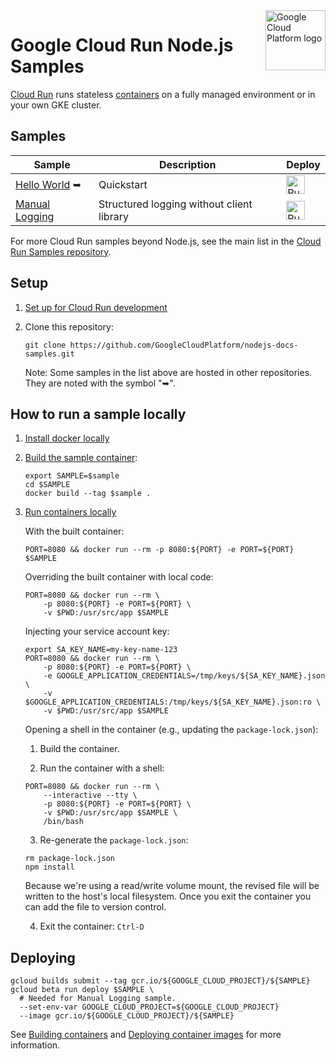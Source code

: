 <img src="https://avatars2.githubusercontent.com/u/2810941?v=3&s=96" alt="Google Cloud Platform logo" title="Google Cloud Platform" align="right" height="96" width="96"/>

# Google Cloud Run Node.js Samples

[Cloud Run][run_docs] runs stateless [containers](https://cloud.google.com/containers/) on a fully managed environment or in your own GKE cluster.

## Samples

|           Sample                |        Description       |     Deploy    |
| ------------------------------- | ------------------------ | ------------- |
|[Hello World][helloworld]&nbsp;&#10149; | Quickstart | [<img src="https://storage.googleapis.com/cloudrun/button.svg" alt="Run on Google Cloud" height="30">][run_button_helloworld] |
|[Manual Logging][manual_logging] | Structured logging without client library | [<img src="https://storage.googleapis.com/cloudrun/button.svg" alt="Run on Google Cloud" height="30">][run_button_manual_logging] |

For more Cloud Run samples beyond Node.js, see the main list in the [Cloud Run Samples repository](https://github.com/GoogleCloudPlatform/cloud-run-samples).

## Setup

1. [Set up for Cloud Run development](https://cloud.google.com/run/docs/setup)

2. Clone this repository:

    ```
    git clone https://github.com/GoogleCloudPlatform/nodejs-docs-samples.git
    ```

    Note: Some samples in the list above are hosted in other repositories. They are noted with the symbol "&#10149;".


## How to run a sample locally

1. [Install docker locally](https://docs.docker.com/install/)

2. [Build the sample container](https://cloud.google.com/run/docs/building/containers#building_locally_and_pushing_using_docker):

    ```
    export SAMPLE=$sample
    cd $SAMPLE
    docker build --tag $sample .
    ```

3. [Run containers locally](https://cloud.google.com/run/docs/testing/local)

    With the built container:

    ```
    PORT=8080 && docker run --rm -p 8080:${PORT} -e PORT=${PORT} $SAMPLE
    ```

    Overriding the built container with local code:

    ```
    PORT=8080 && docker run --rm \
        -p 8080:${PORT} -e PORT=${PORT} \
        -v $PWD:/usr/src/app $SAMPLE
    ```

    Injecting your service account key:

    ```
    export SA_KEY_NAME=my-key-name-123
    PORT=8080 && docker run --rm \
        -p 8080:${PORT} -e PORT=${PORT} \
        -e GOOGLE_APPLICATION_CREDENTIALS=/tmp/keys/${SA_KEY_NAME}.json \
        -v $GOOGLE_APPLICATION_CREDENTIALS:/tmp/keys/${SA_KEY_NAME}.json:ro \
        -v $PWD:/usr/src/app $SAMPLE
    ```

    Opening a shell in the container (e.g., updating the `package-lock.json`):

    1. Build the container.

    2. Run the container with a shell:

    ```
    PORT=8080 && docker run --rm \
        --interactive --tty \
        -p 8080:${PORT} -e PORT=${PORT} \
        -v $PWD:/usr/src/app $SAMPLE \
        /bin/bash
    ```
    3. Re-generate the `package-lock.json`:

    ```
    rm package-lock.json
    npm install
    ```

    Because we're using a read/write volume mount, the revised file will be
    written to the host's local filesystem. Once you exit the container you can
    add the file to version control.

    4. Exit the container: `Ctrl-D`

## Deploying

```
gcloud builds submit --tag gcr.io/${GOOGLE_CLOUD_PROJECT}/${SAMPLE}
gcloud beta run deploy $SAMPLE \
  # Needed for Manual Logging sample.
  --set-env-var GOOGLE_CLOUD_PROJECT=${GOOGLE_CLOUD_PROJECT}
  --image gcr.io/${GOOGLE_CLOUD_PROJECT}/${SAMPLE}
```

See [Building containers][run_build] and [Deploying container images][run_deploy]
for more information.

[run_docs]: https://cloud.google.com/run/docs/
[run_build]: https://cloud.google.com/run/docs/building/containers
[run_deploy]: https://cloud.google.com/run/docs/deploying
[helloworld]: https://github.com/knative/docs/tree/master/docs/serving/samples/hello-world/helloworld-nodejs
[manual_logging]: logging-manual/
[run_button_helloworld]: https://deploy.cloud.run/?git_repo=https://github.com/knative/docs&dir=docs/serving/samples/hello-world/helloworld-nodejs
[run_button_manual_logging]: https://deploy.cloud.run/?git_repo=https://github.com/GoogleCloudPlatform/nodejs-docs-samples&dir=run/logging-manual
